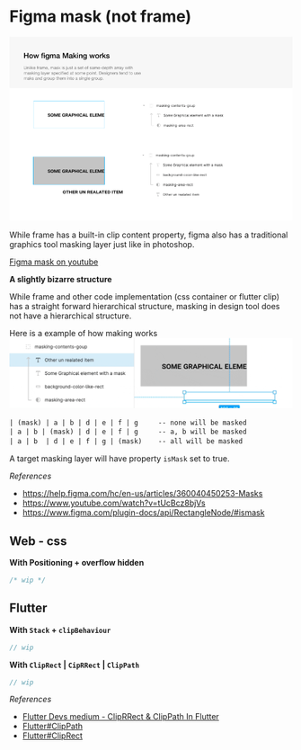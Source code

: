# Figma mask (not frame)

![](./assets/how-fogma-masking-works.png)

While frame has a built-in clip content property, figma also has a traditional graphics tool masking layer just like in photoshop.

[Figma mask on youtube](https://www.youtube.com/watch?v=tUcBcz8bjVs)

**A slightly bizarre structure**

While frame and other code implementation (css container or flutter clip) has a straight forward hierarchical structure, masking in design tool does not have a hierarchical structure.

Here is a example of how making works
![](./assets/figma-how-masking-works-layer-making-and-hierarchy.gif)

```txt
| (mask) | a | b | d | e | f | g     -- none will be masked
| a | b | (mask) | d | e | f | g     -- a, b will be masked
| a | b  | d | e | f | g | (mask)    -- all will be masked
```

A target masking layer will have property `isMask` set to true.

_References_

- https://help.figma.com/hc/en-us/articles/360040450253-Masks
- https://www.youtube.com/watch?v=tUcBcz8bjVs
- https://www.figma.com/plugin-docs/api/RectangleNode/#ismask

## Web - css

**With Positioning + overflow hidden**

```css
/* wip */
```

## Flutter

**With `Stack` + `clipBehaviour`**

```dart
// wip
```

**With `ClipRect` | `CipRRect` | `ClipPath`**

```dart
// wip
```

_References_

- [Flutter Devs medium - ClipRRect & ClipPath In Flutter](https://medium.com/flutterdevs/cliprrect-clippath-in-flutter-4c41abe4e8)
- [Flutter#ClipPath](https://api.flutter.dev/flutter/widgets/ClipPath-class.html)
- [Flutter#ClipRect](https://api.flutter.dev/flutter/widgets/ClipRect-class.html)
